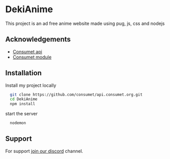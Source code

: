 
# DekiAnime

This project is an ad free anime website made using pug, js, css and nodejs 

## Acknowledgements

 - [Consumet api](https://github.com/consumet/api.consumet.org)
 - [Consumet module](https://github.com/consumet/consumet.ts)
 
## Installation

Install my project locally

```bash
  git clone https://github.com/consumet/api.consumet.org.git
  cd DekiAnime
  npm install 
```
start the server
```bash
  nodemon
```


## Support

For support [join our discord](https://discord.gg/wGJbxuvTw5) channel.
